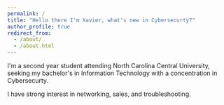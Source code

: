 ```yaml
---
permalink: /
title: "Hello there I'm Xavier, what's new in Cybersecurty?"
author_profile: true
redirect_from: 
  - /about/
  - /about.html
---
```


I'm a second year student attending North Carolina Central University, seeking my bachelor's in Information Technology with a concentration in Cybersecurty.

I have strong interest in networking, sales, and troubleshooting.

